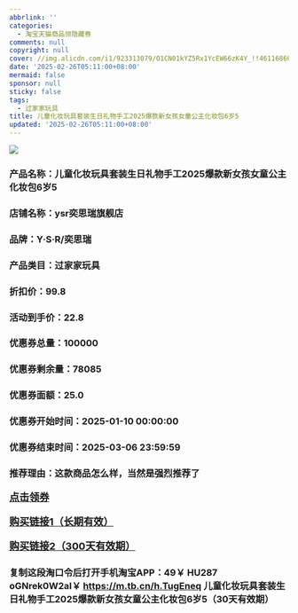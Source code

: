 ```yaml
---
abbrlink: ''
categories:
  - 淘宝天猫商品领隐藏券
comments: null
copyright: null
cover: //img.alicdn.com/i1/923313079/O1CN01kYZ5Rx1YcEW66zK4Y_!!4611686018427380663-0-item_pic.jpg
date: '2025-02-26T05:11:00+08:00'
mermaid: false
sponsor: null
sticky: false
tags:
  - 过家家玩具
title: 儿童化妆玩具套装生日礼物手工2025爆款新女孩女童公主化妆包6岁5
updated: '2025-02-26T05:11:00+08:00'
--- 
```


![](//img.alicdn.com/i1/923313079/O1CN01kYZ5Rx1YcEW66zK4Y_!!4611686018427380663-0-item_pic.jpg)

### 产品名称：儿童化妆玩具套装生日礼物手工2025爆款新女孩女童公主化妆包6岁5
### 店铺名称：ysr奕思瑞旗舰店
### 品牌：Y·S·R/奕思瑞
### 产品类目：过家家玩具
### 折扣价：99.8
### 活动到手价：22.8
### 优惠券总量：100000
### 优惠券剩余量：78085
### 优惠券面额：25.0
### 优惠券开始时间：2025-01-10 00:00:00	
### 优惠券结束时间：2025-03-06 23:59:59	
### 推荐理由：这款商品怎么样，当然是强烈推荐了

<p style="font-size: 18px; font-weight: bold;">
  <a href="https://uland.taobao.com/coupon/edetail?e=X9HMQZz2VO2lhHvvyUNXZfh8CuWt5YH5OVuOuRD5gLJMmdsrkidbOUV9IBA4kmjLODYTKYf6gvaoajkyCr36feJrjiTGAlrOd8t8vrPXCGMo%2FwsT2nYaY8jE6%2B9tCw7C80%2Ff%2BCvsfEdyBOK%2B8KjzSuzY3MUSAX0G1TP3uC6T%2BzosMpwHRpzp4LEXBNMJ3BgqcdONYM5CLEAyasWmzLi%2BfOPSKbjYps2d%2FaCLdcK273d2zd2RTvx3HPIMOwskfAdfUm5wfp01WpirP8R82Zr%2BoPi72ax6PnwhBSGGyrS3fUIIKNJlq0T0Ma0etfvJutKtyUxONJCwriltpzu%2Bfbn0bqJ7%2BkHL3AEW&traceId=2166d8db17407296732636749d133b&union_lens=lensId%3AOPT%401740729680%40213f8e31_0e28_1954b930176_2a11%4001%40eyJmbG9vcklkIjo3MzM1NH0ie" target="_blank">点击领券</a>
</p>
<p style="font-size: 18px; font-weight: bold;">
  <a href="https://s.click.taobao.com/t?e=m%3D2%26s%3DH00SHE%2Ba0olw4vFB6t2Z2ueEDrYVVa64K7Vc7tFgwiHjf2vlNIV67kkfnVn6TwKdQev46Oo1utT3ID%2FV1RqsF4wnCJeELi4I%2FIEn%2BS1IjHAB0ghlTd7WlZVm%2FOAUUFw71qrpxiwMoCNxc1AtbZGVS1KL2GqXeTGdK9Fx2%2FoX50CMHuv7RoNv0YzeH%2FA0sTcbIQp2uNgkqHU8CKFDUKKBM5KZkRI5qWB%2Bbz7RzmF6MrWgrkjtdBaNbK2pMXrcNtWA0tdUI4R2lt9weiXfaVH60dSopZirJ9MMzsAzH1xYDH62jPkeU6MKnZhNZRuqWtn6cSpj5qSCmbA%3D" target="_blank">购买链接1（长期有效）</a>
</p>
<p style="font-size: 18px; font-weight: bold;">
  <a href="https://s.click.taobao.com/ud16TNs" target="_blank">购买链接2（300天有效期）</a>
</p>

### 复制这段淘口令后打开手机淘宝APP：49￥ HU287 oGNrek0W2aI￥ https://m.tb.cn/h.TugEneq  儿童化妆玩具套装生日礼物手工2025爆款新女孩女童公主化妆包6岁5（30天有效期）
